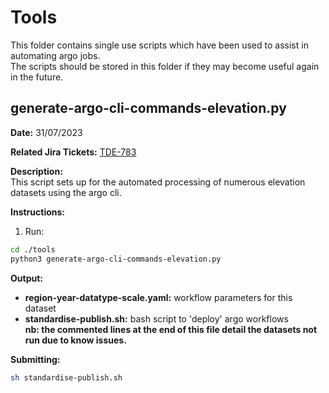 # Tools

This folder contains single use scripts which have been used to assist in automating argo jobs.  
The scripts should be stored in this folder if they may become useful again in the future.

## generate-argo-cli-commands-elevation.py

**Date:** 31/07/2023

**Related Jira Tickets:** [TDE-783](https://toitutewhenua.atlassian.net/browse/TDE-783?atlOrigin=eyJpIjoiODhlMWFkYTVlYzhiNGJjYTgwOTI4OWVjNmQ3YzczMjciLCJwIjoiaiJ9)

**Description:**  
This script sets up for the automated processing of numerous elevation datasets using the argo cli.

**Instructions:**

1. Run:

```bash
cd ./tools
python3 generate-argo-cli-commands-elevation.py
```

**Output:**

- **region-year-datatype-scale.yaml:** workflow parameters for this dataset
- **standardise-publish.sh:** bash script to 'deploy' argo workflows  
   **nb: the commented lines at the end of this file detail the datasets not run due to know issues.**

**Submitting:**

```bash
sh standardise-publish.sh
```
